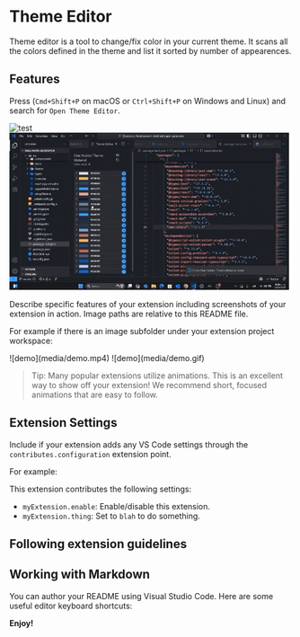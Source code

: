 # Theme Editor

Theme editor is a tool to change/fix color in your current theme. It scans all the colors defined in the theme and list it sorted by number of appearences.

## Features

Press (`Cmd+Shift+P` on macOS or `Ctrl+Shift+P` on Windows and Linux) and search for `Open Theme Editor`.

![test](media/demo.png)
![test](media/demo.gif)

Describe specific features of your extension including screenshots of your extension in action. Image paths are relative to this README file.

For example if there is an image subfolder under your extension project workspace:

\!\[demo\]\(media/demo.mp4\)
\!\[demo\]\(media/demo.gif\)

> Tip: Many popular extensions utilize animations. This is an excellent way to show off your extension! We recommend short, focused animations that are easy to follow.

## Extension Settings

Include if your extension adds any VS Code settings through the `contributes.configuration` extension point.

For example:

This extension contributes the following settings:

- `myExtension.enable`: Enable/disable this extension.
- `myExtension.thing`: Set to `blah` to do something.

## Following extension guidelines

## Working with Markdown

You can author your README using Visual Studio Code. Here are some useful editor keyboard shortcuts:

**Enjoy!**

